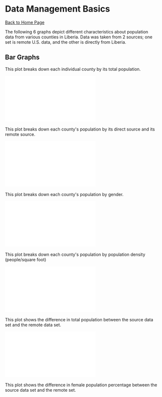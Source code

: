 # Data Management Basics

[Back to Home Page](https://jeremy-swack.github.io/wicked-problems/)

The following 6 graphs depict different characteristics about population data from various counties in Liberia. Data was taken from 2 sources; one set is remote U.S. data, and the other is directly from Liberia. 

## Bar Graphs

<object data="total_population.pdf" type="application/pdf" width="100%"> 
</object>

This plot breaks down each individual county by its total population.

![](total_population_src_rmt.pdf)

This plot breaks down each county's population by its direct source and its remote source.

![](men_women.pdf)

This plot breaks down each county's population by gender.

![](pop_density.pdf)

This plot breaks down each county's population by population density (people/square foot)

![](diff_src_rmt.pdf)

This plot shows the difference in total population between the source data set and the remote data set.

![](diff_src_rmt_female_pct.pdf)

This plot shows the difference in female population percentage between the source data set and the remote set.
